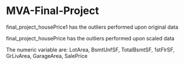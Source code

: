 # MVA-Final-Project
final_project_housePrice1 has the outliers performed upon original data

final_project_housePrice has the outliers performed upon scaled data

The numeric variable are:
LotArea, BsmtUnfSF, TotalBsmtSF, 1stFlrSF, GrLivArea, GarageArea, SalePrice
